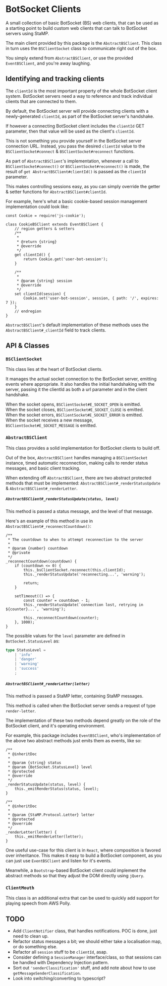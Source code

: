 # BotSocket Clients

A small collection of basic BotSocket (BS) web clients, that can be used as a starting point to build custom web clients
that can talk to BotSocket servers using StaMP.

The main client provided by this package is the `AbstractBSClient`.
This class in turn uses the `BSClientSocket` class to communicate right out of the box.

You simply extend from `AbstractBSClient`, or use the provided `EventBSClient`, and you're away laughing.

## Identifying and tracking clients

The `clientId` is the most important property of the whole BotSocket client system.
BotSocket servers need a way to reference and track individual clients that are connected to them.

By default, the BotSocket server will provide connecting clients with a newly-generated `clientId`,
as part of the BotSocket server's handshake.

If however a connecting BotSocket client includes the `clientId` GET parameter,
then that value will be used as the client's `clientId`.

This is not something you provide yourself in the BotSocket server connection URL.
Instead, you pass the desired `clientId` value to the `BSClientSocket#connect` & `BSClientSocket#reconnect` functions. 

As part of `AbstractBSClient`'s implementation, whenever a call to `BSClientSocket#connect()` or `BSClientSocket#reconnect()`
is made, the result of `get AbstractBSClient#clientId()` is passed as the `clientId` parameter.

This makes controlling sessions easy, as you can simply override the getter & setter functions for `AbstractBSClient#clientId`.

For example, here's what a basic cookie-based session management implementation could look like:

```ecmascript 6
const Cookie = require('js-cookie');

class CookieBSClient extends EventBSClient {
    // region getters & setters
    /**
     *
     * @return {string}
     * @override
     */
    get clientId() {
        return Cookie.get('user-bot-session');
    }

    /**
     *
     * @param {string} session
     * @override
     */
    set clientId(session) {
        Cookie.set('user-bot-session', session, { path: '/', expires: 7 });
    }
    // endregion
}
```

`AbstractBSClient`'s default implementation of these methods uses the `AbstractBSClient#_clientId` field to track clients.

## API & Classes

### `BSClientSocket`

This class lies at the heart of BotSocket clients.

It manages the actual socket connection to the BotSocket server, emitting events where appropriate.
It also handles the initial handshaking with the server, passing it the clientId as both a url parameter and in the client handshake.

When the socket opens, `BSClientSocket#E_SOCKET_OPEN` is emitted.  
When the socket closes, `BSClientSocket#E_SOCKET_CLOSE` is emitted.  
When the socket errors, `BSClientSocket#E_SOCKET_ERROR` is emitted.  
When the socket receives a new message, `BSClientSocket#E_SOCKET_MESSAGE` is emitted.  

### `AbstractBSClient`

This class provides a solid implementation for BotSocket clients to build off.

Out of the box, `AbstractBSClient` handles managing a `BSClientSocket` instance,
timed automatic reconnection, making calls to render status messages, and basic client tracking. 

When extending off `AbstractBSClient`, there are two abstract protected methods that must be implemented:
`AbstractBSClient#_renderStatusUpdate` & `AbstractBSClient#_renderLetter`.

##### `AbstractBSClient#_renderStatusUpdate(status, level)`

This method is passed a status message, and the level of that message.

Here's an example of this method in use in `AbstractBSClient#_reconnectCountdown()`: 
```ecmascript 6
/**
 * The countdown to when to attempt reconnection to the server
 *
 * @param {number} countdown
 * @private
 */
_reconnectCountdown(countdown) {
    if (countdown <= 0) {
        this._bsClientSocket.reconnect(this.clientId);
        this._renderStatusUpdate('reconnecting...', 'warning');
        
        return;
    }

    setTimeout(() => {
        const counter = countdown - 1;
        this._renderStatusUpdate(`connection lost, retrying in ${counter}...`, 'warning');

        this._reconnectCountdown(counter);
    }, 1000);
}
```

The possible values for the `level` parameter are defined in `BotSocket.StatusLevel` as:
```typescript
type StatusLevel =
    | 'info'
    | 'danger'
    | 'warning'
    | 'success'
    ;
```

##### `AbstractBSClient#_renderLetter(letter)`

This method is passed a StaMP letter, containing StaMP messages.

This method is called when the BotSocket server sends a request of type `render-letter`.

The implementation of these two methods depend greatly on the role of the BotSocket client, and it's operating environment.

For example, this package includes `EventBSClient`, who's implementation of the above two abstract methods
just emits them as events, like so:

```ecmascript 6
/**
 * @inheritDoc
 *
 * @param {string} status
 * @param {BotSocket.StatusLevel} level
 * @protected
 * @override
 */
_renderStatusUpdate(status, level) {
    this._emitRenderStatus(status, level);
}

/**
 * @inheritDoc
 *
 * @param {StaMP.Protocol.Letter} letter
 * @protected
 * @override
 */
_renderLetter(letter) {
    this._emitRenderLetter(letter);
}
``` 

One useful use-case for this client is in `React`, where composition is favored over inheritance. 
This makes it easy to build a BotSocket component, as you can just use `EventBSClient` and listen for it's events.

Meanwhile, a `Bootstrap`-based BotSocket client could implement the abstract methods 
so that they adjust the DOM directly using `jQuery`.

### `ClientMouth`

This class is an additional extra that can be used to quickly add support for playing speech from AWS Polly.

## TODO

- Add `ClientNotifier` class, that handles notifications. POC is done, just need to clean up.
- Refactor status messages a bit; we should either take a localisation map, or do something else.
- Refactor all `session` stuff to be `clientId`, asap.
- Consider defining a `SessionManager` interface/class, so that sessions can be handled with Dependency Injection pattern.
- Sort out `'senderClassification'` stuff, and add note about how to use `getMessageSenderClassification`.  
- Look into switching/converting to typescript?
